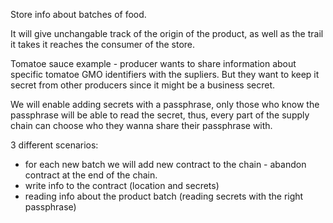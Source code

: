 Store info about batches of food.

It will give unchangable track of the origin of the product, as well as the trail it takes it reaches the consumer of the store.

Tomatoe sauce example - producer wants to share information about specific tomatoe GMO identifiers with the supliers.
But they want to keep it secret from other producers since it might be a business secret.

We will enable adding secrets with a passphrase, only those who know the passphrase will be able to read the secret, thus, every
part of the supply chain can choose who they wanna share their passphrase with.

3 different scenarios:
- for each new batch we will add new contract to the chain - abandon contract at the end of the chain.
- write info to the contract (location and secrets)
- reading info about the product batch (reading secrets with the right passphrase)